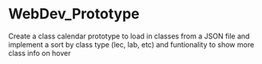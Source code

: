 # WebDev_Prototype
Create a class calendar prototype to load in classes from a JSON file and implement a sort by class type (lec, lab, etc) and funtionality to show more class info on hover
